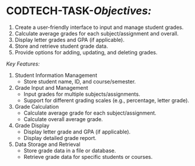 # CODTECH-TASK-*Objectives:*

1. Create a user-friendly interface to input and manage student grades.
2. Calculate average grades for each subject/assignment and overall.
3. Display letter grades and GPA (if applicable).
4. Store and retrieve student grade data.
5. Provide options for adding, updating, and deleting grades.


*Key Features:*

1. Student Information Management
    - Store student name, ID, and course/semester.
2. Grade Input and Management
    - Input grades for multiple subjects/assignments.
    - Support for different grading scales (e.g., percentage, letter grade).
3. Grade Calculation
    - Calculate average grade for each subject/assignment.
    - Calculate overall average grade.
4. Grade Display
    - Display letter grade and GPA (if applicable).
    - Display detailed grade report.
5. Data Storage and Retrieval
    - Store grade data in a file or database.
    - Retrieve grade data for specific students or courses.
